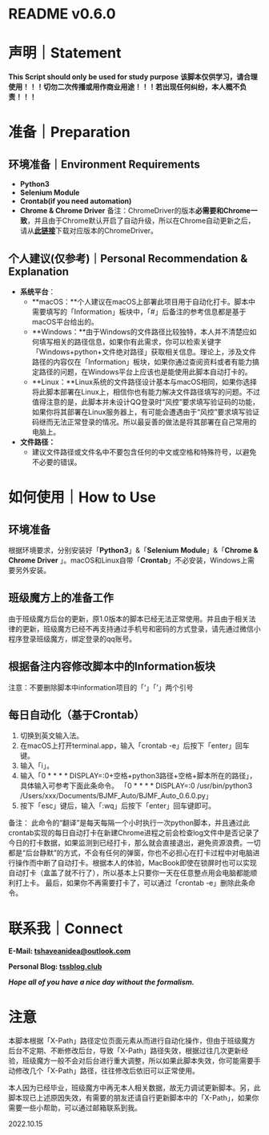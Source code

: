 # README  v0.6.0

# 声明｜Statement

**This Script should only be used for study purpose**
**该脚本仅供学习，请合理使用！！！切勿二次传播或用作商业用途！！！若出现任何纠纷，本人概不负责！！！**

# 准备｜Preparation

## 环境准备｜Environment Requirements

- **Python3**
- **Selenium Module**
- **Crontab(if you need automation)**
- **Chrome & Chrome Driver** 
备注：ChromeDriver的版本**必需要和Chrome一致**，并且由于Chrome默认开启了自动升级，所以在Chrome自动更新之后，请从[**此链接**](https://chromedriver.chromium.org)下载对应版本的ChromeDriver。

## 个人建议(仅参考)｜Personal Recommendation & Explanation

- **系统平台**：
    - **macOS：**个人建议在macOS上部署此项目用于自动化打卡。脚本中需要填写的「Information」板块中，「#」后备注的参考信息都是基于macOS平台给出的。
    - **Windows：**由于Windows的文件路径比较独特，本人并不清楚应如何填写相关的路径信息，如果你有此需求，你可以检索关键字「Windows+python+文件绝对路径」获取相关信息。理论上，涉及文件路径的内容仅在「Information」板块，如果你通过查阅资料或者有能力搞定路径的问题，在Windows平台上应该也是能使用此脚本自动打卡的。
    - **Linux：**Linux系统的文件路径设计基本与macOS相同，如果你选择将此脚本部署在Linux上，相信你也有能力解决文件路径填写的问题。不过值得注意的是，此脚本并未设计QQ登录时“风控”要求填写验证码的功能，如果你将其部署在Linux服务器上，有可能会遭遇由于“风控”要求填写验证码继而无法正常登录的情况。所以最妥善的做法是将其部署在自己常用的电脑上。
- **文件路径：**
    - 建议文件路径或文件名中不要包含任何的中文或空格和特殊符号，以避免不必要的错误。

# 如何使用｜How to Use

## 环境准备

根据环境要求，分别安装好「**Python3**」&「**Selenium Module**」&「**Chrome & Chrome Driver** 」。macOS和Linux自带「**Crontab**」不必安装，Windows上需要另外安装。

## 班级魔方上的准备工作

由于班级魔方后台的更新，原1.0版本的脚本已经无法正常使用。并且由于相关法律的更新，班级魔方已经不再支持通过手机号和密码的方式登录，请先通过微信小程序登录班级魔方，绑定登录的qq账号。

## 根据备注内容修改脚本中的Information板块

注意：不要删除脚本中information项目的「‘」「’」两个引号

## 每日自动化（基于Crontab）

1. 切换到英文输入法。
2. 在macOS上打开terminal.app，输入「crontab -e」后按下「enter」回车键。
3. 输入「i」。
4. 输入「0 * * * * DISPLAY=:0+空格+python3路径+空格+脚本所在的路径」，具体输入可参考下面此条命令。
「0 * * * * DISPLAY=:0 /usr/bin/python3 /Users/xxx/Documents/BJMF_Auto/BJMF_Auto_0.6.0.py」
5. 按下「esc」键后，输入「:wq」后按下「enter」回车键即可。

备注：
此命令的“翻译”是每天每隔一个小时执行一次python脚本，并且通过此crontab实现的每日自动打卡在新建Chrome进程之前会检查log文件中是否记录了今日的打卡数据，如果监测到已经打卡，那么就会直接退出，避免资源浪费。一切都是“后台静默”的方式，不会有任何的弹窗，你也不必担心在打卡过程中对电脑进行操作而中断了自动打卡。根据本人的体验，MacBook即使在锁屏时也可以实现自动打卡（盒盖了就不行了），所以基本上只要你一天在任意整点用会电脑都能顺利打上卡。
最后，如果你不再需要打卡了，可以通过「crontab -e」删除此条命令。

# 联系我｜Connect

**E-Mail: tshaveanidea@outlook.com**

**Personal Blog: [tssblog.club](http://tssblog.club)**

***Hope all of you have a nice day without the formalism.***






# 注意
本脚本根据「X-Path」路径定位页面元素从而进行自动化操作，但由于班级魔方后台不定期、不断修改后台，导致「X-Path」路径失效，根据过往几次更新经验，班级魔方一般不会对后台进行重大调整，所以如果此脚本失效，你可能需要手动修改几个「X-Path」路径，往往修改后依旧可以正常使用。

本人因为已经毕业，班级魔方中再无本人相关数据，故无力调试更新脚本。另，此脚本现已上述原因失效，有需要的朋友还请自行更新脚本中的「X-Path」，如果你需要一些小帮助，可以通过邮箱联系到我。

2022.10.15
